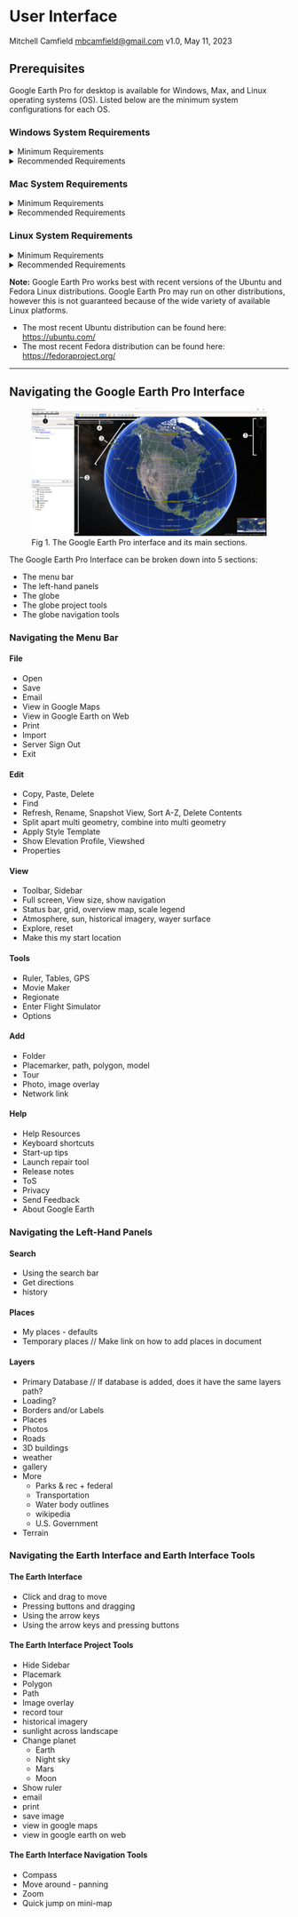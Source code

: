 # User Interface
Mitchell Camfield <mbcamfield@gmail.com>
v1.0, May 11, 2023

## Prerequisites
Google Earth Pro for desktop is available for Windows, Max, and Linux operating systems (OS). Listed below are the minimum system configurations for each OS.

### **Windows System Requirements**

<details><summary>Minimum Requirements</summary>

* Operating System: Windows 7
* CPU: 1GHz or faster
* System Memory (RAM): 2GB
* Hard Disk: 2GB available space
* Internet Connection
* Graphics Processor: DirectX 9 or OpenGL 1.4 compatible
</details>

<details><summary>Recommended Requirements</summary>

* Operating System: Windows 7 or higher
* CPU: 2GHz dual-core or faster
* System Memory (RAM): 4GB
* Hard Disk: 4GB available space
* High-Speed Internet Connection
* Graphics Processor: DirectX 11 or OpenGL 2.0 compatible
</details>

### **Mac System Requirements**
<details><summary>Minimum Requirements</summary>

* Operating System: Mac OS 10.8
* CPU: Intel 64-bit
* System Memory (RAM): 2GB
* Hard Disk: 2GB available space
* Internet Connection
* Graphics Processor: OpenGL 1.4 compatible
</details>

<details><summary>Recommended Requirements</summary>

* Operating System: Mac OS 10.8 or later
* CPU: Intel dual-core 64-bit
* System Memory (RAM): 4GB
* Hard Disk: 4GB available space
* High-Speed Internet Connection
* Graphics Processor: OpenGL 2.0 compatible
</details>

### **Linux System Requirements**
<details><summary>Minimum Requirements</summary>

* Operating System: Ubuntu 14/Fedora 23 (or equivalent) or newer
* CPU: amd64 compatible, 1GHz
* System Memory (RAM): 2GB
* Hard Disk: 2GB available space
* Internet Connection
* 3D Graphics Subsystem: OpenGL 1.4 compatible
</details>

<details><summary>Recommended Requirements</summary>

* CPU: amd64 compatible, 2GHz
* System Memory (RAM): 4GB
* Hard Disk: 4GB available space
* High-Speed Internet Connection
* 3D Graphics Subsystem: OpenGL 2.0 compatible
* Screen: 1280x1024, 32 bit color
</details>

**Note:** Google Earth Pro works best with recent versions of the Ubuntu and Fedora Linux distributions. Google Earth Pro may run on other distributions, however this is not guaranteed because of the wide variety of available Linux platforms.

* The most recent Ubuntu distribution can be found here: https://ubuntu.com/
* The most recent Fedora distribution can be found here: https://fedoraproject.org/

----

## Navigating the Google Earth Pro Interface

<div>
<figure>
<img src=.\images\googleEarthProUIPics/entireInterfaceLabeled.png alt="A labeled image of the Google Earth Pro interface and its main areas. The top-left corner is labeled 1 and contains the menu bar. The left-hand side is labeled 2 and contains the sidebar. The globe dominates the page and is labeled 3. Right above the globe are the project tools, which are labeled with a 4. Finally, labeled with a 5 and in the top-right hand corner, is the earth navigation tools."></img>
<figcaption>Fig 1. The Google Earth Pro interface and its main sections.</figcaption>
</figure>
The Google Earth Pro Interface can be broken down into 5 sections:

* The menu bar
* The left-hand panels
* The globe
* The globe project tools
* The globe navigation tools

### Navigating the Menu Bar
#### File
* Open
* Save
* Email
* View in Google Maps
* View in Google Earth on Web
* Print
* Import
* Server Sign Out
* Exit

#### Edit
* Copy, Paste, Delete
* Find
* Refresh, Rename, Snapshot View, Sort A-Z, Delete Contents
* Split apart multi geometry, combine into multi geometry
* Apply Style Template
* Show Elevation Profile, Viewshed
* Properties

#### View
* Toolbar, Sidebar
* Full screen, View size, show navigation
* Status bar, grid, overview map, scale legend
* Atmosphere, sun, historical imagery, wayer surface
* Explore, reset
* Make this my start location

#### Tools
* Ruler, Tables, GPS
* Movie Maker
* Regionate
* Enter Flight Simulator
* Options

#### Add
* Folder
* Placemarker, path, polygon, model
* Tour
* Photo, image overlay
* Network link

#### Help
* Help Resources
* Keyboard shortcuts
* Start-up tips
* Launch repair tool
* Release notes
* ToS
* Privacy
* Send Feedback
* About Google Earth

### Navigating the Left-Hand Panels 
#### Search
* Using the search bar
* Get directions
* history

#### Places
* My places - defaults
* Temporary places
// Make link on how to add places in document

#### Layers
* Primary Database
// If database is added, does it have the same layers path?
* Loading? 
* Borders and/or Labels
* Places
* Photos
* Roads
* 3D buildings
* weather
* gallery
* More
  * Parks & rec + federal
  * Transportation
  * Water body outlines
  * wikipedia
  * U.S. Government
* Terrain

### Navigating the Earth Interface and Earth Interface Tools
#### The Earth Interface
* Click and drag to move
* Pressing buttons and dragging
* Using the arrow keys
* Using the arrow keys and pressing buttons

#### The Earth Interface Project Tools
* Hide Sidebar
* Placemark
* Polygon
* Path
* Image overlay
* record tour
* historical imagery
* sunlight across landscape
* Change planet
  * Earth
  * Night sky
  * Mars
  * Moon
* Show ruler
* email
* print
* save image
* view in google maps
* view in google earth on web

#### The Earth Interface Navigation Tools
* Compass
* Move around - panning
* Zoom
* Quick jump on mini-map